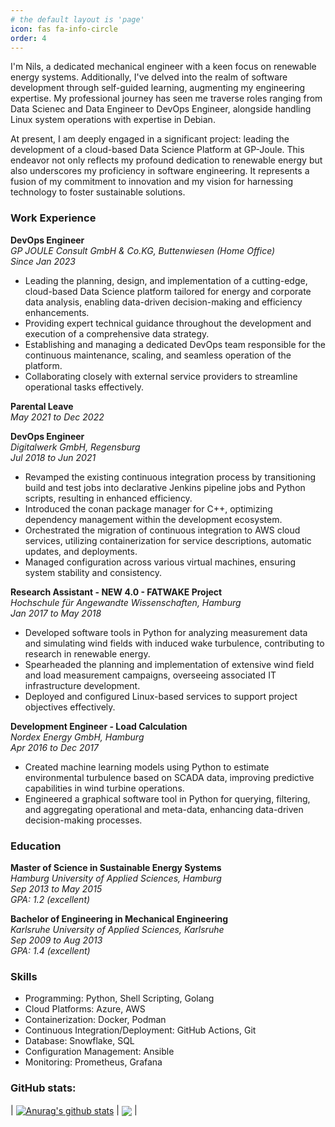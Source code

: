```yaml
---
# the default layout is 'page'
icon: fas fa-info-circle
order: 4
---
```



I'm Nils, a dedicated mechanical engineer with a keen focus on renewable energy systems. Additionally, I've delved into the realm of software development through self-guided learning, augmenting my engineering expertise. My professional journey has seen me traverse roles ranging from Data Scienec and Data Engineer to DevOps Engineer, alongside handling Linux system operations with expertise in Debian.

At present, I am deeply engaged in a significant project: leading the development of a cloud-based Data Science Platform at GP-Joule. This endeavor not only reflects my profound dedication to renewable energy but also underscores my proficiency in software engineering. It represents a fusion of my commitment to innovation and my vision for harnessing technology to foster sustainable solutions.

### Work Experience

**DevOps Engineer**\
*GP JOULE Consult GmbH & Co.KG, Buttenwiesen (Home Office)*\
*Since Jan 2023*

- Leading the planning, design, and implementation of a cutting-edge, cloud-based Data Science platform tailored for energy and corporate data analysis, enabling data-driven decision-making and efficiency enhancements.
- Providing expert technical guidance throughout the development and execution of a comprehensive data strategy.
- Establishing and managing a dedicated DevOps team responsible for the continuous maintenance, scaling, and seamless operation of the platform.
- Collaborating closely with external service providers to streamline operational tasks effectively.

**Parental Leave**\
*May 2021 to Dec 2022*

**DevOps Engineer**\
*Digitalwerk GmbH, Regensburg*\
*Jul 2018 to Jun 2021*

- Revamped the existing continuous integration process by transitioning build and test jobs into declarative Jenkins pipeline jobs and Python scripts, resulting in enhanced efficiency.
- Introduced the conan package manager for C++, optimizing dependency management within the development ecosystem.
- Orchestrated the migration of continuous integration to AWS cloud services, utilizing containerization for service descriptions, automatic updates, and deployments.
- Managed configuration across various virtual machines, ensuring system stability and consistency.

**Research Assistant - NEW 4.0 - FATWAKE Project**\
*Hochschule für Angewandte Wissenschaften, Hamburg*\
*Jan 2017 to May 2018*

- Developed software tools in Python for analyzing measurement data and simulating wind fields with induced wake turbulence, contributing to research in renewable energy.
- Spearheaded the planning and implementation of extensive wind field and load measurement campaigns, overseeing associated IT infrastructure development.
- Deployed and configured Linux-based services to support project objectives effectively.

**Development Engineer - Load Calculation**\
*Nordex Energy GmbH, Hamburg*\
*Apr 2016 to Dec 2017*

- Created machine learning models using Python to estimate environmental turbulence based on SCADA data, improving predictive capabilities in wind turbine operations.
- Engineered a graphical software tool in Python for querying, filtering, and aggregating operational and meta-data, enhancing data-driven decision-making processes.

### Education

**Master of Science in Sustainable Energy Systems**\
*Hamburg University of Applied Sciences, Hamburg*\
*Sep 2013 to May 2015*\
*GPA: 1.2 (excellent)*

**Bachelor of Engineering in Mechanical Engineering**\
*Karlsruhe University of Applied Sciences, Karlsruhe*\
*Sep 2009 to Aug 2013*\
*GPA: 1.4 (excellent)*

### Skills

- Programming: Python, Shell Scripting, Golang
- Cloud Platforms: Azure, AWS
- Containerization: Docker, Podman
- Continuous Integration/Deployment: GitHub Actions, Git
- Database: Snowflake, SQL
- Configuration Management: Ansible
- Monitoring: Prometheus, Grafana

### GitHub stats:

| <a href="https://github.com/mietzen"><img align="center" src="https://github-readme-stats.vercel.app/api?username=mietzen&show_icons=true&custom_title=My%20Stats&theme=transparent&hide_border=true&rank_icon=percentile&hide=contribs" alt="Anurag's github stats" /></a> | <a href="https://github.com/mietzen"><img align="center" src="https://github-readme-stats.vercel.app/api/top-langs/?username=mietzen&layout=compact&size_weight=0.5&count_weight=0.5&theme=transparent&hide_border=true&langs_count=4&hide=ruby,html" /></a> |
